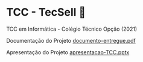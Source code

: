 # TCC - TecSell 🚀
TCC em Informática - Colégio Técnico Opção (2021)

Documentação do Projeto
[documento-entregue.pdf](https://github.com/JoaoLive100/TecSell/files/8342064/documento-entregue.pdf)

Apresentação do Projeto
[apresentacao-TCC.pptx](https://github.com/JoaoLive100/TecSell/files/8342067/apresentacao-TCC.pptx)
